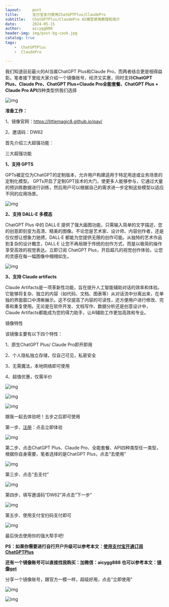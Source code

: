 ```yaml
---
layout:     post
title:      支付宝支付使用ChatGPTPlus/ClaudePro
subtitle:   ChatGPTPlus/ClaudePro AI模型使用教程和简介
date:       2024-05-15
author:     aicygg888
header-img: img/post-bg-cook.jpg
catalog: true
tags:
    -  ChatGPTPlus
    -  ClaudePro

---
```


我们知道目前最火的AI当属ChatGPT Plus和Claude Pro，而两者结合更是相得益彰。笔者接下里给大家介绍一个镜像账号，经济又实惠，同时支持**ChatGPT Plus、Claude Pro、ChatGPT Plus+Claude Pro全能套餐、ChatGPT Plus + Claude Pro API**四种类型供我们选择

![img](https://picx.zhimg.com/80/v2-17cebac6dcf504356d2c678bdaf15326_720w.png)

**准备工作：**

1、镜像官网：https://littlemagic8.github.io/pay/

2、邀请码：DW62

首先介绍三大超强功能：

三大超强功能

**1、支持 GPTS**

GPTs被定位为ChatGPT的定制版本，允许用户构建适用于特定用途或业务场景的定制化模型。 GPTs开启了定制GPT技术的大门，使更多人能够参与，它通过大量的预训练数据进行训练，然后用户可以根据自己的需求进一步定制这些模型以适应不同的应用场景。 

![img](https://picx.zhimg.com/80/v2-3b2fad3b25f6dd9fa965c6d55c0082b3_720w.png)

**2、支持 DALL-E 多模态**

ChatGPT Plus 中的 DALL·E 提供了强大画图功能，只需输入简单的文字描述，您的创意即刻变为高清、精美的图像。不论您是艺术家、设计师、内容创作者，还是仅仅想让想象力驰骋，DALL·E 都能为您提供无限的创作可能。从独特的艺术作品到复杂的设计概念，DALL·E 让您不再局限于传统的创作方式，而是以极简的操作享受高效的视觉表达。立即订阅 ChatGPT Plus，开启超凡的视觉创作体验，让您的灵感在每一幅图像中栩栩如生。

![img](https://pica.zhimg.com/80/v2-2fdd0d37b81184cdb50de5211ed10ad1_720w.png)



 **3、支持 Claude artifacts**

Claude Artifacts是一项革新性功能，旨在提升人工智能辅助对话的效率和体验。它能够将复杂、独立的内容（如代码、文档、图表等）从对话流中分离出来，在单独的界面窗口中清晰展示。这不仅提高了内容的可读性，还方便用户进行修改、完善和重复使用。无论是在软件开发、文档写作、数据分析还是创意设计中，Claude Artifacts都能成为您的得力助手，让AI辅助工作更加高效和专业。

镜像特性

该镜像主要有以下四个特性：

1、原生ChatGPT Plus/ Claude Pro即开即用

2、个人隐私独立存储，仅自己可见，私密安全

3、无需魔法，本地网络即可使用

4、超值优惠，仅需半价 

![img](https://picx.zhimg.com/80/v2-bc790ccb1b122c8814685ab0f3b414cd_720w.png)

![img](https://picx.zhimg.com/80/v2-b3adb430a445d6b2ba99635ef3545794_720w.png)

![img](https://picx.zhimg.com/80/v2-a07ff440f5011c74862bd14016e18a4d_720w.png)



跟我一起去体验吧！五步之后即可使用

第一步、[注册](https://littlemagic8.github.io/pay/)：点击立即体验

![img](https://pica.zhimg.com/80/v2-1630ba34599b6aabc7c88ecbb64656c4_720w.png)



第二步、点击ChatGPT Plus、Claude Pro、全能套餐、API四种类型任一类型，根据你自身需要，笔者选择的是ChatGPT Plus，点击“去使用”

![img](https://pic1.zhimg.com/80/v2-45c5b52ca9a2cc00fdb49303f7928006_720w.png)

 第三步、点击“去支付”

![img](https://picx.zhimg.com/80/v2-41148644b5e2bd23abce6b82331a96a6_720w.png)

第四步、填写邀请码“DW62”并点击“下一步”

![img](https://picx.zhimg.com/80/v2-5aa09d8d1192b03241a964812d3c6df3_720w.png)

第五步、使用支付宝扫码支付即可

![img](https://picx.zhimg.com/80/v2-2bac8cb2fba9f06fd07c4947bf223796_720w.png)



最后快去使用你的强大帮手吧!

**PS：如果你需要进行自行开户升级可以参考本文：**[**使用支付宝开通订阅ChatGPTPlus**](https://littlemagic8.github.io/2024/09/04/update-ChatGPT-Plus/)

**还有一个镜像账号可以直接找我购买：加微信：aicygg888 也可以参考本文：**[**镜像get**](https://littlemagic8.github.io/2024/09/13/GPT-o1-get/)

分享一个镜像账号，跟官方一模一样，超级好用，点击“立即使用” 

![img](https://pica.zhimg.com/80/v2-fd070f088e2aabd4b8613b726897f336_720w.png)

![img](https://picx.zhimg.com/80/v2-820392db71bb2bcf3b0375b0c0239519_720w.png)